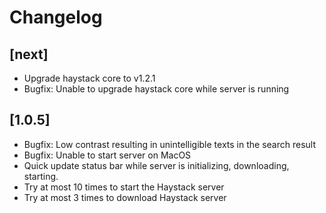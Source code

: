 # Changelog

## [next]
- Upgrade haystack core to v1.2.1
- Bugfix: Unable to upgrade haystack core while server is running

## [1.0.5]
- Bugfix: Low contrast resulting in unintelligible texts in the search result
- Bugfix: Unable to start server on MacOS
- Quick update status bar while server is initializing, downloading, starting.
- Try at most 10 times to start the Haystack server
- Try at most 3 times to download Haystack server
